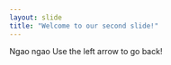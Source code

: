 ```yaml
---
layout: slide
title: "Welcome to our second slide!"
---
```

Ngao ngao
Use the left arrow to go back!
